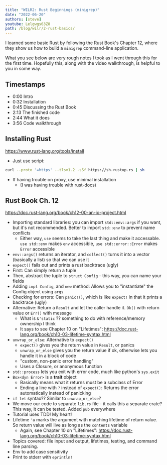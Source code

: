 ```yaml
---
title: "WILR2: Rust Beginnings (minigrep)"
date: "2022-06-20"
authors: [steve]
youtube: Lelgwgs63Z8
path: /blog/wilr/2-rust-basics/
---
```


<YouTubePlayer youtubeLink={frontmatter.youtube} />

I learned some basic Rust by following the Rust Book's Chapter 12, where they show us how to build a `minigrep` command-line application.

<!-- truncate -->

What you see below are very rough notes I took as I went through this for the first time. Hopefully this, along with the video walkthrough, is helpful to you in some way.

## Timestamps
- 0:00 Intro
- 0:32 Installation
- 0:45 Discussing the Rust Book
- 2:13 The finished code
- 2:44 What it does
- 3:56 Code walkthrough

## Installing Rust
https://www.rust-lang.org/tools/install
- Just use script:
```bash
curl --proto '=https' --tlsv1.2 -sSf https://sh.rustup.rs | sh
```
- If having trouble on proxy, use minimal installation
	- (I was having trouble with rust-docs)

## Rust Book Ch. 12
https://doc.rust-lang.org/book/ch12-00-an-io-project.html
- Importing standard libraries: you can import `std::env::args` if you want, but it's not recommended. Better to import `std::env` to prevent name conflicts
	- Either way, `use` seems to take the last thing and make it accessable. `use std::env` makes `env` accessible, `use std::error::Error` makes `Error` accessible
- `env::args()` returns an iterator, and `collect()` turns it into a vector (basically a list) so that we can use it
- `expect()` fails out and prints a rust backtrace (ugly)
- First: Can simply return a tuple
- Then, abstract the tuple to `struct Config` - this way, you can name your fields 
- Adding `impl Config`, and `new` method: Allows you to "instantiate" the Config object using `args`
- Checking for errors: Can `panic!()`, which is like `expect!` in that it prints a backtrace (ugly)
- Alternative: Return a `Result` and let the caller handle it. `Ok()` with return value or `Err()` with message
	- What is `&'static` ?? something to do with reference/memory ownership I think
	- It says to see Chapter 10 on "Lifetimes": https://doc.rust-lang.org/book/ch10-03-lifetime-syntax.html
- `unwrap_or_else`: Alternative to `expect()`
	- `expect()` gives you the return value in `Result`, or panics
	- `unwrap_or_else` gives you the return value if ok, otherwise lets you handle it in a block of code
	- "custom, non-panic error handling"
	- Uses a Closure, or anonymous function
- `std::process` lets you exit with error code, much like python's `sys.exit`
- `Box<dyn Error>` is a **trait** object
	- Basically means what it returns must be a subclass of Error
	- Ending a line with `?` instead of `expect()`: Returns the error automatically instead of panicking
- `if let` syntax?? Similar to `unwrap_or_else`?
- We move our code to separate `lib.rs` file - it calls this a separate crate? This way, it can be tested. Added `pub` everywhere
- Tutorial uses TDD! My heart!
- Lifetime `'a` marks the argument with matching lifetime of return value. So return value will live as long as the `contents` variable
	- Again, see Chapter 10 on "Lifetimes": https://doc.rust-lang.org/book/ch10-03-lifetime-syntax.html
- Topics covered: file input and output, lifetimes, testing, and command line parsing.
- Env to add case sensitivity
- Print to stderr with `eprintln!`
